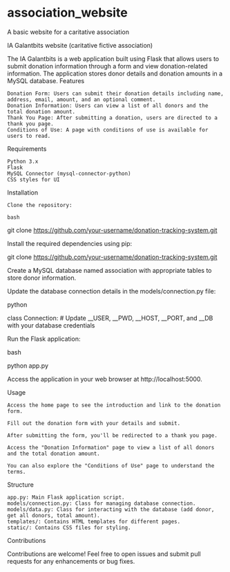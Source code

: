 # association_website
A basic website for a caritative association

IA Galantbits website (caritative fictive association)

The IA Galantbits is a web application built using Flask that allows users to submit donation information through a form and view donation-related information. The application stores donor details and donation amounts in a MySQL database.
Features

    Donation Form: Users can submit their donation details including name, address, email, amount, and an optional comment.
    Donation Information: Users can view a list of all donors and the total donation amount.
    Thank You Page: After submitting a donation, users are directed to a thank you page.
    Conditions of Use: A page with conditions of use is available for users to read.

Requirements

    Python 3.x
    Flask
    MySQL Connector (mysql-connector-python)
    CSS styles for UI

Installation

    Clone the repository:

    bash

git clone https://github.com/your-username/donation-tracking-system.git

Install the required dependencies using pip:


git clone https://github.com/your-username/donation-tracking-system.git

Create a MySQL database named association with appropriate tables to store donor information.

Update the database connection details in the models/connection.py file:

python

class Connection:
    # Update __USER, __PWD, __HOST, __PORT, and __DB with your database credentials

Run the Flask application:

bash

python app.py

Access the application in your web browser at http://localhost:5000.

Usage

    Access the home page to see the introduction and link to the donation form.

    Fill out the donation form with your details and submit.

    After submitting the form, you'll be redirected to a thank you page.

    Access the "Donation Information" page to view a list of all donors and the total donation amount.

    You can also explore the "Conditions of Use" page to understand the terms.

Structure

    app.py: Main Flask application script.
    models/connection.py: Class for managing database connection.
    models/data.py: Class for interacting with the database (add donor, get all donors, total amount).
    templates/: Contains HTML templates for different pages.
    static/: Contains CSS files for styling.

Contributions

Contributions are welcome! Feel free to open issues and submit pull requests for any enhancements or bug fixes.
